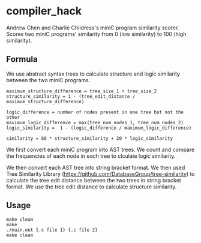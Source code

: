 # compiler_hack
Andrew Chen and Charlie Childress's miniC program similarity scorer. Scores two miniC programs' similarity from 0 (low similarity) to 100 (high similarity).

## Formula
We use abstract syntax trees to calculate structure and logic similarity between the two miniC programs.
```
maximum_structure_difference = tree_size_1 + tree_size_2
structure_similarity = 1 - (tree_edit_distance / maximum_structure_difference)

logic_difference = number of nodes present in one tree but not the other
maximum_logic_difference = max(tree_num_nodes_1, tree_num_nodes_2)
logic_similarity =  1 - (logic_difference / maximum_logic_difference)

similarity = 80 * structure_similarity + 20 * logic_similarity 
```
We first convert each miniC program into AST trees.
We count and compare the frequencies of each node in each tree to clculate logic similarity.

We then convert each AST tree into string bracket format.
We then used Tree Similarity Library (https://github.com/DatabaseGroup/tree-similarity) to calculate the tree edit distance between the two trees in string bracket format.
We use the tree edit distance to calculate structure similarity.


## Usage
```
make clean
make
./main.out {.c file 1} {.c file 2}
make clean
```
